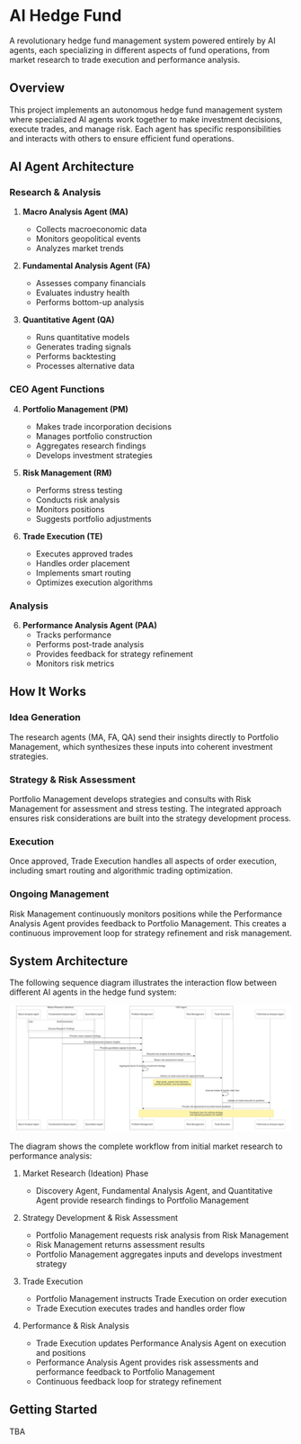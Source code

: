 # AI Hedge Fund

A revolutionary hedge fund management system powered entirely by AI agents, each specializing in different aspects of fund operations, from market research to trade execution and performance analysis.

## Overview

This project implements an autonomous hedge fund management system where specialized AI agents work together to make investment decisions, execute trades, and manage risk. Each agent has specific responsibilities and interacts with others to ensure efficient fund operations.

## AI Agent Architecture

### Research & Analysis
1. **Macro Analysis Agent (MA)**
   - Collects macroeconomic data
   - Monitors geopolitical events
   - Analyzes market trends

2. **Fundamental Analysis Agent (FA)**
   - Assesses company financials
   - Evaluates industry health
   - Performs bottom-up analysis

3. **Quantitative Agent (QA)**
   - Runs quantitative models
   - Generates trading signals
   - Performs backtesting
   - Processes alternative data

### CEO Agent Functions
4. **Portfolio Management (PM)**
   - Makes trade incorporation decisions
   - Manages portfolio construction
   - Aggregates research findings
   - Develops investment strategies

5. **Risk Management (RM)**
   - Performs stress testing
   - Conducts risk analysis
   - Monitors positions
   - Suggests portfolio adjustments

6. **Trade Execution (TE)**
   - Executes approved trades
   - Handles order placement
   - Implements smart routing
   - Optimizes execution algorithms

### Analysis
6. **Performance Analysis Agent (PAA)**
   - Tracks performance
   - Performs post-trade analysis
   - Provides feedback for strategy refinement
   - Monitors risk metrics

## How It Works

### Idea Generation
The research agents (MA, FA, QA) send their insights directly to Portfolio Management, which synthesizes these inputs into coherent investment strategies.

### Strategy & Risk Assessment
Portfolio Management develops strategies and consults with Risk Management for assessment and stress testing. The integrated approach ensures risk considerations are built into the strategy development process.

### Execution
Once approved, Trade Execution handles all aspects of order execution, including smart routing and algorithmic trading optimization.

### Ongoing Management
Risk Management continuously monitors positions while the Performance Analysis Agent provides feedback to Portfolio Management. This creates a continuous improvement loop for strategy refinement and risk management.

## System Architecture

The following sequence diagram illustrates the interaction flow between different AI agents in the hedge fund system:

![AI Hedge Fund Agent Sequence Diagram](diagrams/ai-hedge-fund.png)

The diagram shows the complete workflow from initial market research to performance analysis:
1. Market Research (Ideation) Phase
   - Discovery Agent, Fundamental Analysis Agent, and Quantitative Agent provide research findings to Portfolio Management

2. Strategy Development & Risk Assessment
   - Portfolio Management requests risk analysis from Risk Management
   - Risk Management returns assessment results
   - Portfolio Management aggregates inputs and develops investment strategy

3. Trade Execution
   - Portfolio Management instructs Trade Execution on order execution
   - Trade Execution executes trades and handles order flow

4. Performance & Risk Analysis
   - Trade Execution updates Performance Analysis Agent on execution and positions
   - Performance Analysis Agent provides risk assessments and performance feedback to Portfolio Management
   - Continuous feedback loop for strategy refinement

## Getting Started

TBA